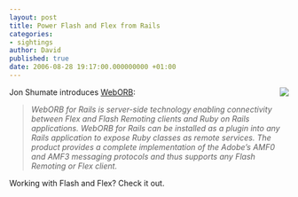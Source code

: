 ```yaml
---
layout: post
title: Power Flash and Flex from Rails
categories:
- sightings
author: David
published: true
date: 2006-08-28 19:17:00.000000000 +01:00
---
```

<p><img src="http://www.themidnightcoders.com/images/newindex/blue_rails.jpg" align="right" border="0" />Jon Shumate introduces <a href="http://www.themidnightcoders.com/weborb/rubyonrails/index.htm">WebORB</a>:</p>
<blockquote><i>WebORB for Rails is server-side technology enabling connectivity between Flex and Flash Remoting clients and Ruby on Rails applications. WebORB for Rails can be installed as a plugin into any Rails application to expose Ruby classes as remote services. The product provides a complete implementation of the Adobe&#8217;s AMF0 and AMF3 messaging protocols and thus supports any Flash Remoting or Flex client.</i></blockquote>
<p>Working with Flash and Flex? Check it out.</p>